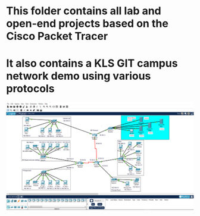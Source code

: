 # This folder contains all lab and open-end projects based on the Cisco Packet Tracer

# It also contains a KLS GIT campus network demo using various protocols 
<img src ="campus network.png" >
